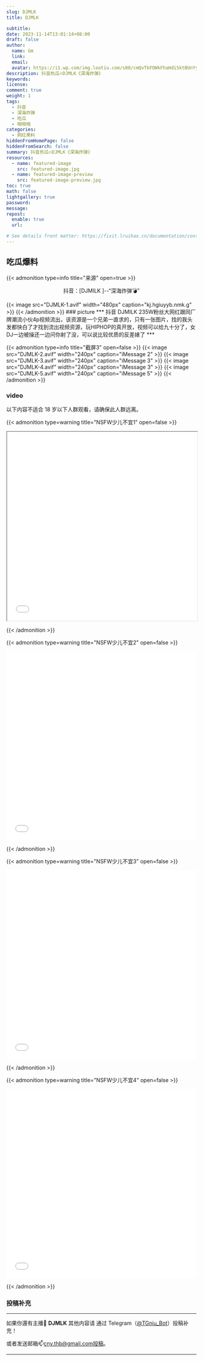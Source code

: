 ```yaml
---
slug: DJMLK
title: DJMLK

subtitle:
date: 2023-11-14T13:01:14+08:00
draft: false  
author:
  name: Gm
  link: 
  email: 
  avatar: https://i1.wp.com/img.lootiu.com/s00/cmQvTkFOWkFhaHdiSktBUnYyTmFvbTczTWp6bGU5TUl4SWxYczFCMFdDQT0-d.jpg
description: 抖音热瓜🔥DJMLK《深海炸弹》
keywords:
license:
comment: true
weight: 1
tags:
  - 抖音
  - 深海炸弹
  - 吃瓜
  - 啪啪啪
categories:
  - 网红黑料
hiddenFromHomePage: false
hiddenFromSearch: false
summary: 抖音热瓜🔥DJMLK《深海炸弹》
resources:
  - name: featured-image
    src: featured-image.jpg
  - name: featured-image-preview
    src: featured-image-preview.jpg
toc: true
math: false
lightgallery: true
password:
message:
repost:
  enable: true
  url:

# See details front matter: https://fixit.lruihao.cn/documentation/content-management/introduction/#front-matter
---
```

<!--more-->


## 吃瓜爆料

{{< admonition type=info title="来源" open=true >}}

<p align="center">抖音：[DJMILK ]--“深海炸弹💣” </p>
{{< image src="DJMLK-1.avif" width="480px" caption="kj.hgiuyyb.nmk.g" >}}
{{< /admonition >}}
### picture
***
抖音 DJMILK 235W粉丝大网红跟同厂牌潮流小伙4p视频流出，该资源是一个兄弟一直求的，只有一张图片，找的我头发都快白了才找到流出视频资源，玩HIPHOP的真开放，视频可以给九十分了，女DJ一边被操还一边问你射了没，可以说比较优质的反差婊了
***

{{< admonition type=info title="截屏3" open=false >}}
{{< image src="DJMLK-2.avif" width="240px" caption="iMessage 2" >}}
{{< image src="DJMLK-3.avif" width="240px" caption="iMessage 3" >}}
{{< image src="DJMLK-4.avif" width="240px" caption="iMessage 3" >}}
{{< image src="DJMLK-5.avif" width="240px" caption="iMessage 5" >}}
{{< /admonition >}}

### video
以下内容不适合 18 岁以下人群观看，请确保此人群远离。

{{< admonition type=warning title="NSFW少儿不宜1" open=false >}}

<iframe
 height=500 width=100%
 src="DJMILK.mp4"
 frameborder=1 allowfullscreen>
</iframe>

{{< /admonition >}}

{{< admonition type=warning title="NSFW少儿不宜2" open=false >}}

<iframe
 height=500 width=100%
 src="DJMILK1.mp4"
 frameborder=0 allowfullscreen>
</iframe>

{{< /admonition >}}

{{< admonition type=warning title="NSFW少儿不宜3" open=false >}}

<iframe
 height=500 width=100%
 src="DJMILK2.mp4"
 frameborder=0 allowfullscreen>
</iframe>

{{< /admonition >}}

{{< admonition type=warning title="NSFW少儿不宜4" open=false >}}

<iframe
 height=500 width=100%
 src="DJMILK3.mp4"
 frameborder=0 allowfullscreen>
</iframe>

{{< /admonition >}}


### 投稿补充
***
如果你還有主播🧐 **DJMLK** 其他内容请
通过 Telegram（[@TGniu_Bot](https://t.me/TGniu_Bot)）投稿补充！


或者发送邮箱📫cny.thb@gmail.com投稿。 

***